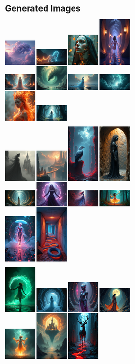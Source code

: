 # Generated Images



<img src="2025_07_07_01.png" width="100"/> <img src="2025_07_07_02.png" width="100"/> <img src="2025_07_07_03.png" width="100"/> <img src="2025_07_07_04.png" width="100"/> <img src="2025_07_07_05.png" width="100"/> <img src="2025_07_07_06.png" width="100"/> <img src="2025_07_07_07.png" width="100"/> <img src="2025_07_07_08.png" width="100"/> <img src="2025_07_07_09.png" width="100"/> <img src="2025_07_07_10.png" width="100"/>

<img src="2025_07_07_11.png" width="100"/> <img src="2025_07_07_12.png" width="100"/> <img src="2025_07_07_13.png" width="100"/> <img src="2025_07_07_14.png" width="100"/> <img src="2025_07_07_15.png" width="100"/> <img src="2025_07_07_16.png" width="100"/> <img src="2025_07_07_17.png" width="100"/> <img src="2025_07_07_18.png" width="100"/> <img src="2025_07_07_19.png" width="100"/> <img src="2025_07_07_20.png" width="100"/>

<img src="2025_07_07_21.png" width="100"/> <img src="2025_07_07_22.png" width="100"/> <img src="2025_07_07_23.png" width="100"/> <img src="2025_07_07_24.png" width="100"/> <img src="2025_07_07_25.png" width="100"/> <img src="2025_07_07_26.png" width="100"/> <img src="2025_07_07_27.png" width="100"/>
